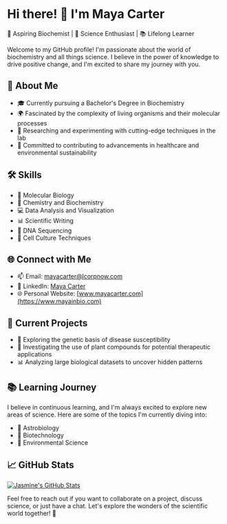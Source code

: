 # Hi there! 👋 I'm Maya Carter

🌱 Aspiring Biochemist | 🧪 Science Enthusiast | 📚 Lifelong Learner

Welcome to my GitHub profile! I'm passionate about the world of biochemistry and all things science. I believe in the power of knowledge to drive positive change, and I'm excited to share my journey with you.

## 🔬 About Me

- 🎓 Currently pursuing a Bachelor's Degree in Biochemistry
- 🌍 Fascinated by the complexity of living organisms and their molecular processes
- 📝 Researching and experimenting with cutting-edge techniques in the lab
- 🌟 Committed to contributing to advancements in healthcare and environmental sustainability

## 🛠️ Skills

- 🔬 Molecular Biology
- 🧪 Chemistry and Biochemistry
- 💻 Data Analysis and Visualization
- 📊 Scientific Writing
- 🧬 DNA Sequencing
- 🌱 Cell Culture Techniques

## 🌐 Connect with Me

- 📫 Email: mayacarter@lcorpnow.com
- 💼 LinkedIn: [Maya Carter](https://www.linkedin.com/in/mayacarter)
- 🌐 Personal Website: [www.mayacarter.com](https://www.mayainbio.com)

## 🌱 Current Projects

- 🧬 Exploring the genetic basis of disease susceptibility
- 🌿 Investigating the use of plant compounds for potential therapeutic applications
- 📊 Analyzing large biological datasets to uncover hidden patterns

## 📚 Learning Journey

I believe in continuous learning, and I'm always excited to explore new areas of science. Here are some of the topics I'm currently diving into:

- 🌌 Astrobiology
- 🧫 Biotechnology
- 🌱 Environmental Science

## 📈 GitHub Stats

[![Jasmine's GitHub Stats](https://github-readme-stats.vercel.app/api?username=jasminewilliams&show_icons=true&theme=radical)](https://github.com/mayainbio)

Feel free to reach out if you want to collaborate on a project, discuss science, or just have a chat. Let's explore the wonders of the scientific world together! 🌟
